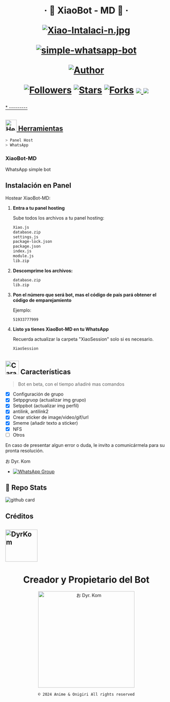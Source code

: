 <h1 align="center">‧ 🏮 XiaoBot - MD 🎐 ‧
</p>
<p>

[![Xiao-Intalaci-n.jpg](https://i.postimg.cc/ZKcV4ssL/Xiao-Intalaci-n.jpg)](https://postimg.cc/XprwgLbZ)
<p align="center">
        <a href="#"><img title="simple-whatsapp-bot" src="https://img.shields.io/badge/-SIMPLE--WHATSAPP--BOT-green?colorA=%23ff0000&colorB=%23017e40&style=for-the-badge"></a>
    </p>
    <p>
        <a href="https://github.com/DyrKom"><img title="Author"    src="https://img.shields.io/badge/Author-お Dyr. Kom-red.svg?style=for-the-badge&logo=github"></a>
    </p>
    <p>
        <a href="https://github.com/DyrKom"><img title="Followers" src="https://img.shields.io/github/followers/DyrKom?color=red&style=flat-square"></a>
        <a href="https://github.com/DyrKom/XiaoBot-MD/stargazers/"><img title="Stars" src="https://img.shields.io/github/stars/DyrKom/XiaoBot-MD?color=red&style=flat-square"></a>
        <a href="https://github.com/DyrKom/XiaBot-MD/network/members"><img title="Forks" src="http://img.shields.io/github/forks/DyrKom/XiaoBot-MD?color=red&style=flat-square"></a>
        <a href="#"><img src="https://img.shields.io/badge/MANTENIMIENTO-SI-blue.svg"</a>
        <img src="https://img.shields.io/github/repo-size/DyrKom/XiaoBot-MD" /> <br>
   </p>
   <p>
</h1>
*
---------

## <img src="https://i0.wp.com/i230.photobucket.com/albums/ee124/joaclint/joaclint_istgud/ruedas.gif" alt="Herramientas" width="35" height="35"> Herramientas

```bash
> Panel Host
> WhatsApp
```
### XiaoBot-MD

WhatsApp simple bot
## Instalación en Panel

Hostear XiaoBot-MD:

1. **Entra a tu panel hosting**

   Sube todos los archivos a tu panel hosting:
   ```bash
   Xiao.js
   database.zip
   settings.js
   package-lock.json
   package.json
   index.js
   module.js
   lib.zip
   ```
   
2. **Descomprime los archivos:**

    ```bash
   database.zip
   lib.zip
    ```
    
3. **Pon el número que será bot, mas el código de país pará obtener el código de emparejamiento**

   Ejemplo:
    ```bash
   51933777999
    ```

4. **Listo ya tienes XiaoBot-MD en tu WhatsApp**

   Recuerda actualizar la carpeta "XiaoSession" solo si es necesario. 
    ```bash
   XiaoSession
    ```
## <img src="https://i.pinimg.com/originals/73/69/6e/73696e022df7cd5cb3d999c6875361dd.gif" alt="Características" width="42" height="42"> Características

> Bot en beta, con el tiempo añadiré mas comandos

- [x] Configuración de grupo
- [x] Setppgruop (actualizar img grupo)
- [x] Setppbot (actualizar img perfil)
- [x] antilink, antilink2
- [x] Crear sticker de image/video/gif/url
- [x] Smeme (añadir texto a sticker)
- [x] NFS
- [ ] Otros

En caso de presentar algun error o duda, le invito a comunicármela para su pronta resolución.

お Dyr. Kom
- [![WhatsApp Group](https://img.shields.io/badge/WhatsApp-25D366?style=for-the-badge&logo=whatsapp&logoColor=white)](https://wa.me/51933479416)

## 🎐 Repo Stats 

![github card](https://github-readme-stats.vercel.app/api/pin/?username=DyrKom&repo=XiaoBot-MD&theme=chartreuse-dark)

## Créditos 
<a href="https://github.com/DyrKom"><img src="https://github.com/DyrKom.png" width="100" height="100" alt="DyrKom"/></a>
---------
<div align="center">
  <h1 align="center">Creador y Propietario del Bot</h1>

<a href="https://github.com/DyrKom"><img src="https://tinyurl.com/5n6pff2f" width="300" height="300" alt="お Dyr. Kom"/></a>

`© 2024 Anime & Onigiri All rights reserved`
